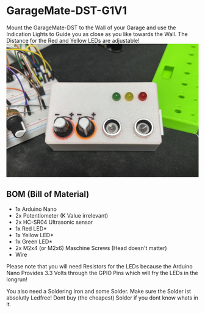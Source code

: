 # GarageMate-DST-G1V1

Mount the GarageMate-DST to the Wall of your Garage and use the Indication Lights to Guide you as close as you like towards the Wall.
The Distance for the Red and Yellow LEDs are adjustable!
![alt text](https://github.com/chikovanreuden/GarageMate-DST-G1V1/blob/main/IMG_0829.JPEG?raw=true)

## BOM (Bill of Material)
- 1x Arduino Nano
- 2x Potentiometer (K Value irrelevant)
- 2x HC-SR04 Ultrasonic sensor
- 1x Red LED*
- 1x Yellow LED*
- 1x Green LED*
- 2x M2x4 (or M2x6) Maschine Screws (Head doesn't matter)
- Wire

Please note that you will need Resistors for the LEDs because the Arduino Nano Provides 3.3 Volts through the GPIO Pins which will fry the LEDs in the longrun!

You also need a Soldering Iron and some Solder. Make sure the Solder ist absolutly Ledfree! Dont buy (the cheapest) Solder if you dont know whats in it.
